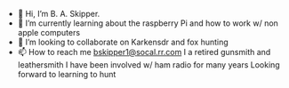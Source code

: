 - 👋 Hi, I’m B. A. Skipper.
- 🌱 I’m currently learning about the raspberry Pi and how to work w/ non apple computers
- 💞️ I’m looking to collaborate on Karkensdr and fox hunting
- 📫 How to reach me bskipper1@socal.rr.com
I a retired gunsmith and leathersmith 
I have been involved w/ ham radio for many years
Looking forward to learning to hunt
